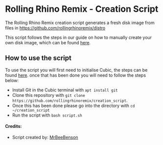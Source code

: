 # Rolling Rhino Remix - Creation Script
The Rolling Rhino Remix creation script generates a fresh disk image from files in https://github.com/rollingrhinoremix/distro

This script follows the steps in our guide on how to manually create your own disk image, which can be found [here](https://rollingrhinoremix.github.io/docs-create).

## How to use the script

To use the script you will first need to initialise Cubic, the steps can be found [here](https://rollingrhinoremix.github.io/docs-create). once that has been done you will need to follow the steps below:
- Install Git in the Cubic terminal with `apt install git`
- Clone this repository with `git clone https://github.com/rollingrhinoremix/creation_script`.
- Once this has been done please go into the directory with `cd ~/creation_script`
- Run the script with `bash script.sh`

#### Credits:
- Script created by: [MrBeeBenson](https://mrbeebenson.github.io)
